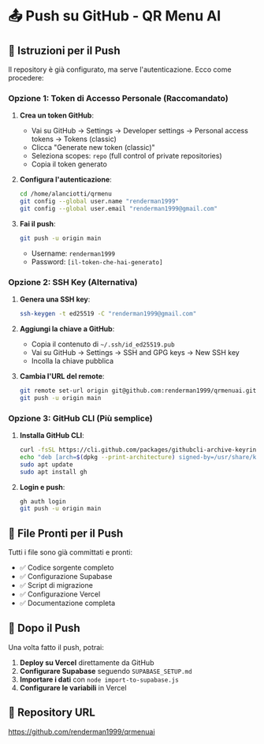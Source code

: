# 📤 Push su GitHub - QR Menu AI

## 🚀 Istruzioni per il Push

Il repository è già configurato, ma serve l'autenticazione. Ecco come procedere:

### Opzione 1: Token di Accesso Personale (Raccomandato)

1. **Crea un token GitHub**:
   - Vai su GitHub → Settings → Developer settings → Personal access tokens → Tokens (classic)
   - Clicca "Generate new token (classic)"
   - Seleziona scopes: `repo` (full control of private repositories)
   - Copia il token generato

2. **Configura l'autenticazione**:
   ```bash
   cd /home/alanciotti/qrmenu
   git config --global user.name "renderman1999"
   git config --global user.email "renderman1999@gmail.com"
   ```

3. **Fai il push**:
   ```bash
   git push -u origin main
   ```
   - Username: `renderman1999`
   - Password: `[il-token-che-hai-generato]`

### Opzione 2: SSH Key (Alternativa)

1. **Genera una SSH key**:
   ```bash
   ssh-keygen -t ed25519 -C "renderman1999@gmail.com"
   ```

2. **Aggiungi la chiave a GitHub**:
   - Copia il contenuto di `~/.ssh/id_ed25519.pub`
   - Vai su GitHub → Settings → SSH and GPG keys → New SSH key
   - Incolla la chiave pubblica

3. **Cambia l'URL del remote**:
   ```bash
   git remote set-url origin git@github.com:renderman1999/qrmenuai.git
   git push -u origin main
   ```

### Opzione 3: GitHub CLI (Più semplice)

1. **Installa GitHub CLI**:
   ```bash
   curl -fsSL https://cli.github.com/packages/githubcli-archive-keyring.gpg | sudo dd of=/usr/share/keyrings/githubcli-archive-keyring.gpg
   echo "deb [arch=$(dpkg --print-architecture) signed-by=/usr/share/keyrings/githubcli-archive-keyring.gpg] https://cli.github.com/packages stable main" | sudo tee /etc/apt/sources.list.d/github-cli.list > /dev/null
   sudo apt update
   sudo apt install gh
   ```

2. **Login e push**:
   ```bash
   gh auth login
   git push -u origin main
   ```

## 📁 File Pronti per il Push

Tutti i file sono già committati e pronti:
- ✅ Codice sorgente completo
- ✅ Configurazione Supabase
- ✅ Script di migrazione
- ✅ Configurazione Vercel
- ✅ Documentazione completa

## 🎯 Dopo il Push

Una volta fatto il push, potrai:
1. **Deploy su Vercel** direttamente da GitHub
2. **Configurare Supabase** seguendo `SUPABASE_SETUP.md`
3. **Importare i dati** con `node import-to-supabase.js`
4. **Configurare le variabili** in Vercel

## 🚀 Repository URL

https://github.com/renderman1999/qrmenuai
